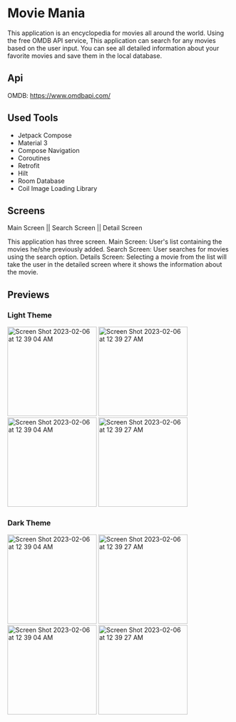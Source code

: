 # Movie Mania
This application is an encyclopedia for movies all around the world.
Using the free OMDB API service, This application can search for any movies based on the user input.
You can see all detailed information about your favorite movies and save them in the local database.

## Api
OMDB: https://www.omdbapi.com/

## Used Tools
- Jetpack Compose
- Material 3
- Compose Navigation
- Coroutines
- Retrofit
- Hilt
- Room Database
- Coil Image Loading Library

## Screens
Main Screen  ||  Search Screen  ||  Detail Screen

This application has three screen.
Main Screen: User's list containing the movies he/she previously added.
Search Screen: User searches for movies using the search option.
Details Screen: Selecting a movie from the list will take the user in the detailed screen where it shows the information about the movie.


## Previews
### Light Theme
<img width="200" alt="Screen Shot 2023-02-06 at 12 39 04 AM" src="https://user-images.githubusercontent.com/21026255/216892649-0febe446-704f-4c5d-9e0b-50881c78f178.png"> <img width="200" alt="Screen Shot 2023-02-06 at 12 39 27 AM" src="https://user-images.githubusercontent.com/21026255/216892648-74047d9d-a26c-4ae5-8bce-0fb0a2cfa1c0.png"> <img width="200" alt="Screen Shot 2023-02-06 at 12 39 04 AM" src="https://user-images.githubusercontent.com/21026255/216896178-b9e63891-746c-46d4-ac29-ba7ca9233299.png"> <img width="200" alt="Screen Shot 2023-02-06 at 12 39 27 AM" src="https://user-images.githubusercontent.com/21026255/216892644-041e5e65-826e-4d4d-a0fb-62c88bf7eda2.png">


### Dark Theme
<img width="200" alt="Screen Shot 2023-02-06 at 12 39 04 AM" src="https://user-images.githubusercontent.com/21026255/216892639-7886fc41-51a9-42b4-a77c-bfab17c63796.png"> <img width="200" alt="Screen Shot 2023-02-06 at 12 39 27 AM" src="https://user-images.githubusercontent.com/21026255/216892641-ca1385c1-1e43-4a47-a3d5-fd11874b34dd.png"> <img width="200" alt="Screen Shot 2023-02-06 at 12 39 04 AM" src="https://user-images.githubusercontent.com/21026255/216903448-db09dbe6-f75e-4dc5-b332-b408e2cd4794.png"> <img width="200" alt="Screen Shot 2023-02-06 at 12 39 27 AM" src="https://user-images.githubusercontent.com/21026255/216903449-8dc96827-6914-44b7-af7f-40b804321b49.png">
